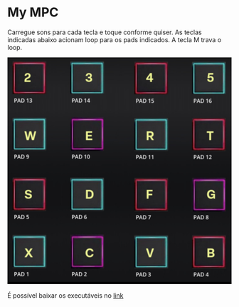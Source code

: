 # My MPC

Carregue sons para cada tecla e toque conforme quiser.
As teclas indicadas abaixo acionam loop para os pads indicados.
A tecla M trava o loop.

!["Teclas para acionar o loop"](./imgs/my_mpc_keys.jpg)

É possível baixar os executáveis no [link](https://drive.google.com/drive/folders/1rymhzmiCULCPQvpF7lrx5Qb5QQOSIpyv?usp=sharing)